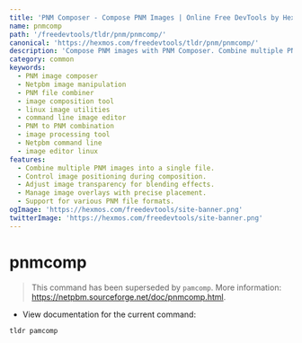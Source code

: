 ```yaml
---
title: 'PNM Composer - Compose PNM Images | Online Free DevTools by Hexmos'
name: pnmcomp
path: '/freedevtools/tldr/pnm/pnmcomp/'
canonical: 'https://hexmos.com/freedevtools/tldr/pnm/pnmcomp/'
description: 'Compose PNM images with PNM Composer. Combine multiple PNM files into one seamlessly for image manipulation. Free online tool, no registration required.'
category: common
keywords:
  - PNM image composer
  - Netpbm image manipulation
  - PNM file combiner
  - image composition tool
  - linux image utilities
  - command line image editor
  - PNM to PNM combination
  - image processing tool
  - Netpbm command line
  - image editor linux
features:
  - Combine multiple PNM images into a single file.
  - Control image positioning during composition.
  - Adjust image transparency for blending effects.
  - Manage image overlays with precise placement.
  - Support for various PNM file formats.
ogImage: 'https://hexmos.com/freedevtools/site-banner.png'
twitterImage: 'https://hexmos.com/freedevtools/site-banner.png'
---
```


# pnmcomp

> This command has been superseded by `pamcomp`.
> More information: <https://netpbm.sourceforge.net/doc/pnmcomp.html>.

- View documentation for the current command:

`tldr pamcomp`
